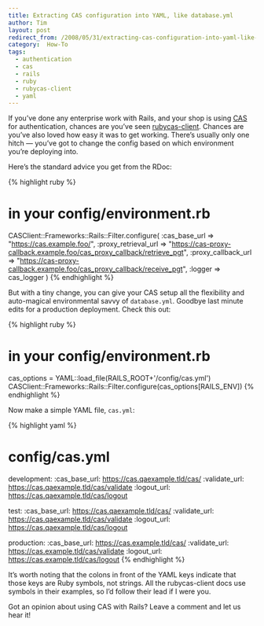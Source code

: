 ```yaml
---
title: Extracting CAS configuration into YAML, like database.yml
author: Tim
layout: post
redirect_from: /2008/05/31/extracting-cas-configuration-into-yaml-like-databaseyml/
category:  How-To
tags:
  - authentication
  - cas
  - rails
  - ruby
  - rubycas-client
  - yaml
---
```

If you&#8217;ve done any enterprise work with Rails, and your shop is using [CAS][1] for authentication, chances are you&#8217;ve seen [rubycas-client][2]. Chances are you&#8217;ve also loved how easy it was to get working. There&#8217;s usually only one hitch &#8212; you&#8217;ve got to change the config based on which environment you&#8217;re deploying into.

Here&#8217;s the standard advice you get from the RDoc:

{% highlight ruby %}
# in your config/environment.rb
CASClient::Frameworks::Rails::Filter.configure(
  :cas_base_url => "https://cas.example.foo/",
  :proxy_retrieval_url => "https://cas-proxy-callback.example.foo/cas_proxy_callback/retrieve_pgt",
  :proxy_callback_url => "https://cas-proxy-callback.example.foo/cas_proxy_callback/receive_pgt",
  :logger => cas_logger
)
{% endhighlight %}

 [1]: http://www.ja-sig.org/products/cas/
 [2]: http://rubycas-client.rubyforge.org/

<!--more-->

But with a tiny change, you can give your CAS setup all the flexibility and auto-magical environmental savvy of `database.yml`. Goodbye last minute edits for a production deployment. Check this out:

{% highlight ruby %}
# in your config/environment.rb
cas_options = YAML::load_file(RAILS_ROOT+'/config/cas.yml')
CASClient::Frameworks::Rails::Filter.configure(cas_options[RAILS_ENV])
{% endhighlight %}

Now make a simple YAML file, `cas.yml`:

{% highlight yaml %}
# config/cas.yml
development:
    :cas_base_url: https://cas.qaexample.tld/cas/
    :validate_url: https://cas.qaexample.tld/cas/validate
    :logout_url: https://cas.qaexample.tld/cas/logout


test:
    :cas_base_url: https://cas.qaexample.tld/cas/
    :validate_url: https://cas.qaexample.tld/cas/validate
    :logout_url: https://cas.qaexample.tld/cas/logout



production:
    :cas_base_url: https://cas.example.tld/cas/
    :validate_url: https://cas.example.tld/cas/validate
    :logout_url: https://cas.example.tld/cas/logout
{% endhighlight %}

It&#8217;s worth noting that the colons in front of the YAML keys indicate that those keys are Ruby symbols, not strings.  All the rubycas-client docs use symbols in their examples, so I&#8217;d follow their lead if I were you.

Got an opinion about using CAS with Rails?  Leave a comment and let us hear it!

